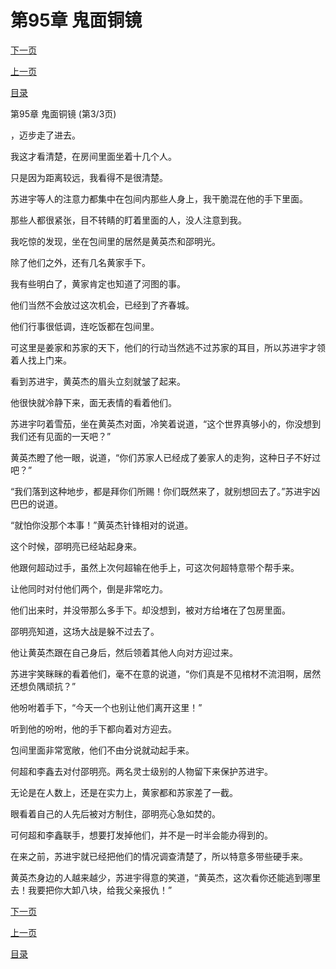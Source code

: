 <h1>第95章   鬼面铜镜</h1>
            <div><p><a href="./285_%E7%AC%AC96%E7%AB%A0_%E9%80%86%E8%BD%AC.md">下一页</a></p><p><a href="./283_%E7%AC%AC95%E7%AB%A0_%E9%AC%BC%E9%9D%A2%E9%93%9C%E9%95%9C.md">上一页</a></p><p><a href="../">目录</a></p></div>
            <div><p>第95章   鬼面铜镜 (第3/3页)</p><p>，迈步走了进去。</p><p>我这才看清楚，在房间里面坐着十几个人。</p><p>只是因为距离较远，我看得不是很清楚。</p><p>苏进宇等人的注意力都集中在包间内那些人身上，我干脆混在他的手下里面。</p><p>那些人都很紧张，目不转睛的盯着里面的人，没人注意到我。</p><p>我吃惊的发现，坐在包间里的居然是黄英杰和邵明光。</p><p>除了他们之外，还有几名黄家手下。</p><p>我有些明白了，黄家肯定也知道了河图的事。</p><p>他们当然不会放过这次机会，已经到了齐春城。</p><p>他们行事很低调，连吃饭都在包间里。</p><p>可这里是姜家和苏家的天下，他们的行动当然逃不过苏家的耳目，所以苏进宇才领着人找上门来。</p><p>看到苏进宇，黄英杰的眉头立刻就皱了起来。</p><p>他很快就冷静下来，面无表情的看着他们。</p><p>苏进宇叼着雪茄，坐在黄英杰对面，冷笑着说道，“这个世界真够小的，你没想到我们还有见面的一天吧？”</p><p>黄英杰瞪了他一眼，说道，“你们苏家人已经成了姜家人的走狗，这种日子不好过吧？”</p><p>“我们落到这种地步，都是拜你们所赐！你们既然来了，就别想回去了。”苏进宇凶巴巴的说道。</p><p>“就怕你没那个本事！”黄英杰针锋相对的说道。</p><p>这个时候，邵明亮已经站起身来。</p><p>他跟何超动过手，虽然上次何超输在他手上，可这次何超特意带个帮手来。</p><p>让他同时对付他们两个，倒是非常吃力。</p><p>他们出来时，并没带那么多手下。却没想到，被对方给堵在了包房里面。</p><p>邵明亮知道，这场大战是躲不过去了。</p><p>他让黄英杰跟在自己身后，然后领着其他人向对方迎过来。</p><p>苏进宇笑眯眯的看着他们，毫不在意的说道，“你们真是不见棺材不流泪啊，居然还想负隅顽抗？”</p><p>他吩咐着手下，“今天一个也别让他们离开这里！”</p><p>听到他的吩咐，他的手下都向着对方迎去。</p><p>包间里面非常宽敞，他们不由分说就动起手来。</p><p>何超和李鑫去对付邵明亮。两名灵士级别的人物留下来保护苏进宇。</p><p>无论是在人数上，还是在实力上，黄家都和苏家差了一截。</p><p>眼看着自己的人先后被对方制住，邵明亮心急如焚的。</p><p>可何超和李鑫联手，想要打发掉他们，并不是一时半会能办得到的。</p><p>在来之前，苏进宇就已经把他们的情况调查清楚了，所以特意多带些硬手来。</p><p>黄英杰身边的人越来越少，苏进宇得意的笑道，“黄英杰，这次看你还能逃到哪里去！我要把你大卸八块，给我父亲报仇！”</p></div>
            <div><p><a href="./285_%E7%AC%AC96%E7%AB%A0_%E9%80%86%E8%BD%AC.md">下一页</a></p><p><a href="./283_%E7%AC%AC95%E7%AB%A0_%E9%AC%BC%E9%9D%A2%E9%93%9C%E9%95%9C.md">上一页</a></p><p><a href="../">目录</a></p></div>